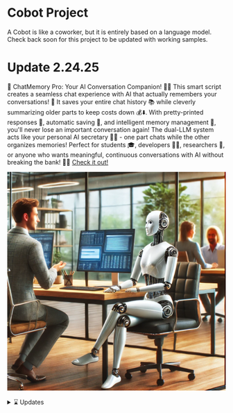 # Cobot Project
A Cobot is like a coworker, but it is entirely based on a language model. Check back soon for this project to be updated with working samples.  

# Update 2.24.25

🧠 ChatMemory Pro: Your AI Conversation Companion! 💬✨ This smart script creates a seamless chat experience with AI that actually remembers your conversations! 🤯 It saves your entire chat history 📚 while cleverly summarizing older parts to keep costs down 💰⬇️. With pretty-printed responses 🎨, automatic saving 💾, and intelligent memory management 🧩, you'll never lose an important conversation again! The dual-LLM system acts like your personal AI secretary 🤖👔 - one part chats while the other organizes memories! Perfect for students 🎓, developers 👩‍💻, researchers 🔬, or anyone who wants meaningful, continuous conversations with AI without breaking the bank! 💪🚀 [Check it out!](/samples/chatbot-with-memory.py)  

![SCreenshot of a Cobot](/media/Cobot.webp)

<details>  

<summary>⌛ Updates</summary>
  
## Index

2.24.25 - [chatbot-with-memory.py](/samples/chatbot-with-memory.py) is a recently released script that deploys a powerful memory capable agent to store conversations for later analysis. It also uses recursive recalling to build memory states from summaries of previous memory states (An inception of LLM agents, one summarizing and another interacting with the user).  

[STT_AI.ipynb](/samples/STT_AI.pynb) is a jupyter notebook that contains a working sample of the Speech to Text LLM summarization task. (Currently tested and working.)\
\
[Tinytroupe_analyzer.py](/samples/Tinytroupe_analyzer.py) is an exercise in using Microsoft's TinyTroupe to deploy agent brainstorming sessions. This is purely for educational purposes only.\
\
[Vision_AI.pynb](/samples/Vision_AI.pynb) is a jupyter notebook that contains a working sample of the Open AI Vision engine. (Currently tested and working.)\
\
Helium_AI.pynb *will* be a jupyter notebook that contains a working sample of Helium web navigation functions to run in tandem with the Open AI text generator engine.
(Currently in development.)

</details>
